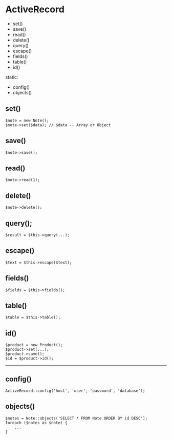 # ActiveRecord

- set()
- save()
- read()
- delete()
- query()
- escape()
- fields()
- table()
- id()

static:

- config()
- objects()

## set()

	$note = new Note();
	$note->set($data); // $data -- Array or Object

## save()

	$note->save();

## read()

	$note->read(1);

## delete()

	$note->delete();

## query();

	$result = $this->query(...);

## escape()

	$text = $this->escape($text);

## fields()

	$fields = $this->fields();

## table()

	$table = $this->table();

## id()

	$product = new Product();
	$product->set(...);
	$product->save();
	$id = $product->id();

---------------------------------------------------------------------------------

## config()

	ActiveRecord::config('host', 'user', 'password', 'database');

## objects()

	$notes = Note::objects('SELECT * FROM Note ORDER BY id DESC');
	foreach ($notes as $note) {
		...
	}

